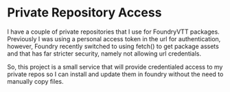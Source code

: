# Private Repository Access

I have a couple of private repositories that I use for FoundryVTT packages. Previously I was using a personal access token in the url for authentication, however, Foundry recently switched to using fetch() to get package assets and that has far stricter security, namely not allowing url credentials. 

So, this project is a small service that will provide credentialed access to my private repos so I can install and update them in foundry without the need to manually copy files. 

